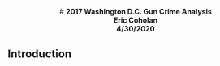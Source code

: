 <p align="center">
# <b>2017 Washington D.C. Gun Crime Analysis</b><br>
  <b>Eric Coholan</b><br>
  <b>4/30/2020</b><br>
</p>

## Introduction
